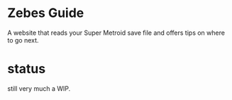 # Zebes Guide

A website that reads your Super Metroid save file and offers tips on where to go next.

# status

still very much a WIP.
